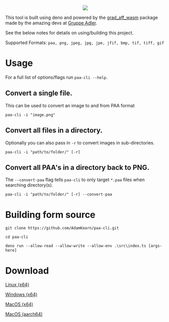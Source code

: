 <div align="center">
  <img src="https://github.com/AdamKearn/paa-cli/assets/30593259/6d6922f4-87ce-4519-a8cb-3c14aa37f2b7" />
</div>

This tool is built using deno and powered by the [grad_aff_wasm](https://github.com/gruppe-adler/grad_aff_wasm) package made by the amazing devs at [Gruppe Adler](https://github.com/gruppe-adler).

See the below notes for details on using/building this project.

Supported Formats: `paa, png, jpeg, jpg, jpe, jfif, bmp, tif, tiff, gif`

# Usage

For a full list of options/flags run `paa-cli --help`.

## Convert a single file.

This can be used to convert an image to and from PAA format

```
paa-cli -i "image.png"
```

## Convert all files in a directory.

Optionally you can also pass in `-r` to convert images in sub-directories.

```
paa-cli -i "path/to/folder/" [-r]
```

## Convert all PAA's in a directory back to PNG.

The `--convert-paa` flag tells `paa-cli` to only target `*.paa` files when searching directory(s).

```
paa-cli -i "path/to/folder/" [-r] --convert-paa
```

# Building form source

```
git clone https://github.com/AdamKearn/paa-cli.git

cd paa-cli

deno run --allow-read --allow-write --allow-env .\src\index.ts [args-here]
```

# Download

[Linux (x64)](https://github.com/AdamKearn/paa-cli/releases/latest/download/x86_64-unknown-linux-gnu.tar.gz)

[Windows (x64)](https://github.com/AdamKearn/paa-cli/releases/latest/download/x86_64-pc-windows-msvc.tar.gz)

[MacOS (x64)](https://github.com/AdamKearn/paa-cli/releases/latest/download/x86_64-apple-darwin.tar.gz)

[MacOS (aarch64)](https://github.com/AdamKearn/paa-cli/releases/latest/download/aarch64-apple-darwin.tar.gz)
